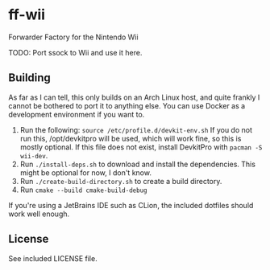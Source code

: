 # ff-wii

Forwarder Factory for the Nintendo Wii

TODO: Port ssock to Wii and use it here.

## Building

As far as I can tell, this only builds on an Arch Linux host, and quite frankly I cannot be bothered to port it to anything else.
You can use Docker as a development environment if you want to.

1. Run the following:
`source /etc/profile.d/devkit-env.sh`
If you do not run this, /opt/devkitpro will be used, which will work fine, so this is mostly optional.
If this file does not exist, install DevkitPro with `pacman -S wii-dev`.
2. Run `./install-deps.sh` to download and install the dependencies. This might be optional for now, I don't know.
3. Run `./create-build-directory.sh` to create a build directory.
4. Run `cmake --build cmake-build-debug`

If you're using a JetBrains IDE such as CLion, the included dotfiles should work well enough.

## License

See included LICENSE file.
